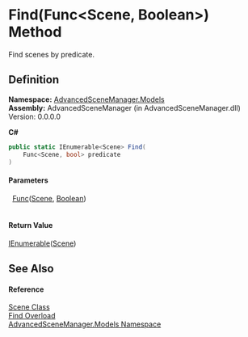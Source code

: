# Find(Func&lt;Scene, Boolean&gt;) Method


Find scenes by predicate.



## Definition
**Namespace:** <a href="N_AdvancedSceneManager_Models">AdvancedSceneManager.Models</a>  
**Assembly:** AdvancedSceneManager (in AdvancedSceneManager.dll) Version: 0.0.0.0

**C#**
``` C#
public static IEnumerable<Scene> Find(
	Func<Scene, bool> predicate
)
```



#### Parameters
<dl><dt>  <a href="https://learn.microsoft.com/dotnet/api/system.func-2" target="_blank" rel="noopener noreferrer">Func</a>(<a href="T_AdvancedSceneManager_Models_Scene">Scene</a>, <a href="https://learn.microsoft.com/dotnet/api/system.boolean" target="_blank" rel="noopener noreferrer">Boolean</a>)</dt><dd> </dd></dl>

#### Return Value
<a href="https://learn.microsoft.com/dotnet/api/system.collections.generic.ienumerable-1" target="_blank" rel="noopener noreferrer">IEnumerable</a>(<a href="T_AdvancedSceneManager_Models_Scene">Scene</a>)

## See Also


#### Reference
<a href="T_AdvancedSceneManager_Models_Scene">Scene Class</a>  
<a href="Overload_AdvancedSceneManager_Models_Scene_Find">Find Overload</a>  
<a href="N_AdvancedSceneManager_Models">AdvancedSceneManager.Models Namespace</a>  
